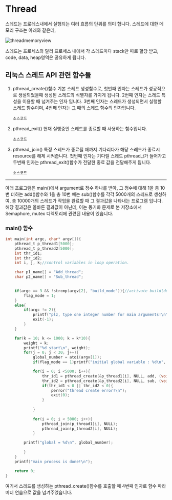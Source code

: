 # Thread
스레드는 프로레스내에서 실행되는 여러 흐름의 단위를 의미 합니다. 스레드에 대한 메모리 구조는 아래와 같은데,

![threadmemoryview](./image/threadmemoryview.jpg)

스레드는 프로세스와 달리 프로세스 내에서 각 스레드마다 stack만 따로 할당 받고, code, data, heap영역은 공유하게 됩니다. 

## 리눅스 스레드 API 관련 함수들

1. pthread_create()함수
	기본 스레드 생성함수로, 첫번째 인자는 스레드가 성공적으로 생설되었을때 생성된 스레드의 식별자를 가지게 됩니다. 
	2번째 인자는 스레드 특성을 이용할 때 넘겨주는 인자 입니다. 3번째 인자는 스레드가 생성되면서 실행할 스레드 함수이며, 
	4번째 인자는 그 때의 스레드 함수의 인자입니다.
	
	```
	소스코드
	```
	
2. pthread_exit()
	현재 실행중인 스레드를 종료할 때 사용하는 함수입니다. 
	
	```
	소스코드
	```

3. pthread_join()
	특정 스레드가 종료될 때까지 기다리다가 해당 스레드가 종료시 resource를 해제 시켜줍니다. 첫번째 인자는 기다릴 스레드 pthread_t가 들어가고
	두번째 인자는 pthread_exit()함수가 전달한 종료 값을 전달해주게 됩니다.
	
	```
	소스코드
	```

***

아래 프로그램은 main()에서 argument로 정수 하나를 받아, 그 정수에 대해 1을 총 10번 더하는 add()함수와 1을 총 10번 빼는 sub()함수를 각각 
5000개의 스레드로 생성하여, 총 10000개의 스레드가 작업을 완료할 때 그 결과값을 나타내는 프로그램 입니다. 해당 결과값은 올바른 결과값이 아닌데, 이는
동기화 문제로 본 저장소에서 Semaphore, mutex 디렉토리에 관련된 내용이 있습니다.

### main() 함수

```c
int main(int argc, char* argv[]){	
	pthread_t p_thread1[5000];
	pthread_t p_thread2[5000];
	int thr_id1;
	int thr_id2;
	int i, j, k;//control variables in loop operation.

	char p1_name[] = "Add_thread";
	char p2_name[] = "Sub_thread";

	
	if(argc == 3 && !strcmp(argv[2], "build_mode")){//activate build(debugging) mode.
		flag_mode = 1;
	}
	else{
		if(argc != 2){
			printf("plz, type one integer number for main arguments!\n");
			exit(-1);
		}
	}

	for(k = 10; k <= 1000; k = k*10){
		weight = k;
		printf("%d start\n", weight);
		for(j = 0; j < 30; j++){
			global_number = atoi(argv[1]);
			if(flag_mode == 1)printf("initial global variable : %d\n", global_number);

			for(i = 0; i <5000; i++){
				thr_id1 = pthread_create(&p_thread1[i], NULL, add, (void*)p1_name);
				thr_id2 = pthread_create(&p_thread2[i], NULL, sub, (void*)p2_name);
				if(thr_id1 < 0 || thr_id2 < 0){
					perror("thread create error!\n");
					exit(0);
				}
	
			}
	
			for(i = 0; i < 5000; i++){
				pthread_join(p_thread1[i], NULL);
				pthread_join(p_thread2[i], NULL);		
			}

		printf("global = %d\n", global_number);
		
		}
	}
	printf("main process is done!\n");

	return 0;
}
```

여기서 스레드를 생성하는 pthread_create()함수를 호출할 때 4번째 인자로 함수 파라미터 연습으로 값을 넘겨주었습니다. 
